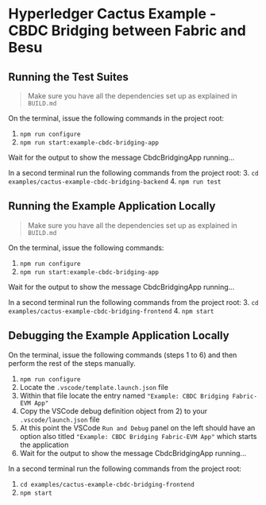 # Hyperledger Cactus Example - CBDC Bridging between Fabric and Besu

## Running the Test Suites

> Make sure you have all the dependencies set up as explained in `BUILD.md`

On the terminal, issue the following commands in the project root:

1. `npm run configure`
2. `npm run start:example-cbdc-bridging-app`

Wait for the output to show the message CbdcBridgingApp running...

In a second terminal run the following commands from the project root:
3. `cd examples/cactus-example-cbdc-bridging-backend`
4. `npm run test`

## Running the Example Application Locally

> Make sure you have all the dependencies set up as explained in `BUILD.md`

On the terminal, issue the following commands:

1. `npm run configure`
2. `npm run start:example-cbdc-bridging-app`

Wait for the output to show the message CbdcBridgingApp running...

In a second terminal run the following commands from the project root:
3. `cd examples/cactus-example-cbdc-bridging-frontend`
4. `npm start`

## Debugging the Example Application Locally

On the terminal, issue the following commands (steps 1 to 6) and then perform the rest of the steps manually.

1. `npm run configure`
2. Locate the `.vscode/template.launch.json` file
3. Within that file locate the entry named `"Example: CBDC Bridging Fabric-EVM App"`
4. Copy the VSCode debug definition object from 2) to your `.vscode/launch.json` file
5. At this point the VSCode `Run and Debug` panel on the left should have an option also titled `"Example: CBDC Bridging Fabric-EVM App"` which starts the application
6. Wait for the output to show the message CbdcBridgingApp running...

In a second terminal run the following commands from the project root:
1. `cd examples/cactus-example-cbdc-bridging-frontend`
2. `npm start`